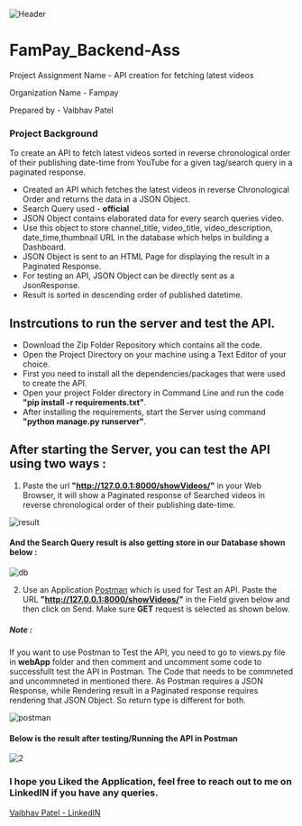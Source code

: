 ![Header](https://user-images.githubusercontent.com/72696677/146715701-51533be6-5767-4783-94b1-6b8be50dc9be.png)


# FamPay_Backend-Ass

Project Assignment Name - API creation for fetching latest videos

Organization Name - Fampay

Prepared by - Vaibhav Patel

### Project Background

To create an API to fetch latest videos sorted in reverse chronological order of their publishing date-time from YouTube for a given tag/search query in a paginated response.

- Created an API which fetches the latest videos in reverse Chronological Order and returns the data in a JSON Object.
- Search Query used - **official**
- JSON Object contains elaborated data for every search queries video.
- Use this object to store  channel_title, video_title, video_description, date_time,thumbnail URL in the database which helps in building a Dashboard.
- JSON Object is sent to an HTML Page for displaying the result in a Paginated Response.
- For testing an API, JSON Object can be directly sent as a JsonResponse.
- Result is sorted in descending order of published datetime.

## Instrcutions to run the server and test the API.

+ Download the Zip Folder Repository which contains all the code.
+ Open the Project Directory on your machine using a Text Editor of your choice.
+ First you need to install all the dependencies/packages that were used to create the API.
+ Open your project Folder directory in Command Line and run the code **"pip install -r requirements.txt"**.
+ After installing the requirements, start the Server using command **"python manage.py runserver"**.

## After starting the Server, you can test the API using two ways : 

1) Paste the url **"http://127.0.0.1:8000/showVideos/"** in your Web Browser, it will show a Paginated response of Searched videos in reverse chronological order of their publishing date-time.

![result](https://user-images.githubusercontent.com/72696677/147092629-9b27f285-e0c6-4896-acc7-0fe466f4f178.png)

#### And the Search Query result is also getting store in our Database shown below : 
![db](https://user-images.githubusercontent.com/72696677/147092639-481d7bf6-dbf8-4e66-9ef0-cd5aee20d884.png)

2) Use an Application [Postman](https://www.postman.com/) which is used for Test an API. Paste the URL **"http://127.0.0.1:8000/showVideos/"** in the Field given below and then click on Send. Make sure **GET** request is selected as shown below.

##### Note :
If you want to use Postman to Test the API, you need to go to views.py file in **webApp** folder and then comment and uncomment some code to successfullt test the API in Postman. The Code that needs to be commneted and uncommneted in mentioned there. As Postman requires a JSON Response, while Rendering result in a Paginated response requires rendering that JSON Object. So return type is different for both. 

![postman](https://user-images.githubusercontent.com/72696677/146718877-9946713b-240e-479a-a236-7485f8ecadef.png)

#### Below is the result after testing/Running the API in Postman

![2](https://user-images.githubusercontent.com/72696677/146721543-6ff69cbe-9e26-482b-8bf5-e85537c8fed3.png)

### I hope you Liked the Application, feel free to reach out to me on LinkedIN if you have any queries.

[Vaibhav Patel - LinkedIN](https://www.linkedin.com/in/vaibhavpatel19/)


